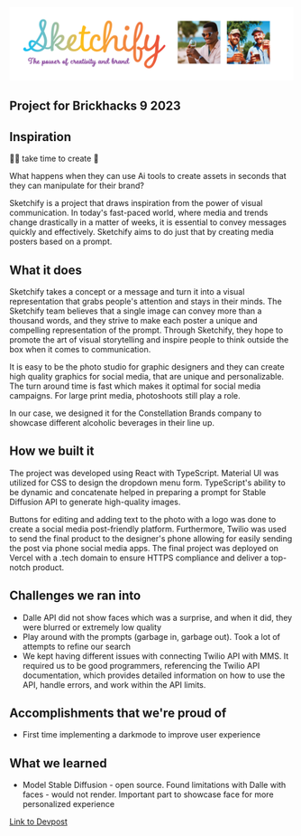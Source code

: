 ![banner for Sketchify](https://github.com/mike1572/brickathon/blob/main/public/banner.png?raw=true)

## Project for Brickhacks 9 2023

## Inspiration
🧑‍🎨 take time to create 🎨 

What happens when they can use Ai tools to create assets in seconds that they can manipulate for their brand?

Sketchify is a project that draws inspiration from the power of visual communication. In today's fast-paced world, where media and trends change drastically in a matter of weeks, it is essential to convey messages quickly and effectively. Sketchify aims to do just that by creating media posters based on a prompt. 

## What it does
Sketchify takes a concept or a message and turn it into a visual representation that grabs people's attention and stays in their minds. The Sketchify team believes that a single image can convey more than a thousand words, and they strive to make each poster a unique and compelling representation of the prompt. Through Sketchify, they hope to promote the art of visual storytelling and inspire people to think outside the box when it comes to communication.

It is easy to be the photo studio for graphic designers and they can create high quality graphics for social media, that are unique and personalizable. The turn around time is fast which makes it optimal for social media campaigns. For large print media, photoshoots still play a role.

In our case, we designed it for the Constellation Brands company to showcase different alcoholic beverages in their line up.

## How we built it
The project was developed using React with TypeScript. Material UI was utilized for CSS to design the dropdown menu form. TypeScript's ability to be dynamic and concatenate helped in preparing a prompt for Stable Diffusion API to generate high-quality images. 

Buttons for editing and adding text to the photo with a logo was done to create a social media post-friendly platform. Furthermore, Twilio was used to send the final product to the designer's phone allowing for easily sending the post via phone social media apps. The final project was deployed on Vercel with a .tech domain to ensure HTTPS compliance and deliver a top-notch product.

## Challenges we ran into
- Dalle API did not show faces which was a surprise, and when it did, they were blurred or extremely low quality
- Play around with the prompts (garbage in, garbage out). Took a lot of attempts to refine our search
- We kept having different issues with connecting Twilio API with MMS. It required us to be good programmers, referencing the Twilio API documentation, which provides detailed information on how to use the API, handle errors, and work within the API limits. 

## Accomplishments that we're proud of
- First time implementing a darkmode to improve user experience

## What we learned
- Model Stable Diffusion - open source. Found limitations with Dalle with faces - would not render. Important part to showcase face for more personalized experience

[Link to Devpost](https://devpost.com/software/sketchify)

